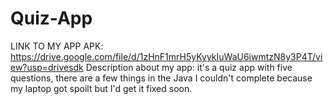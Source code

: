 # Quiz-App
LINK TO MY APP APK: https://drive.google.com/file/d/1zHnF1mrH5yKyykIuWaU6iwmtzN8y3P4T/view?usp=drivesdk
Description about my app: it's a quiz app with five questions, there are a few things in the Java I couldn't complete because my laptop got spoilt but I'd get it fixed soon.
